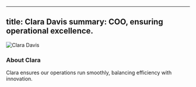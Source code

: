 
---
title: Clara Davis
summary: COO, ensuring operational excellence.
---

![Clara Davis](../images/clara.jpg)

### About Clara
Clara ensures our operations run smoothly, balancing efficiency with innovation.

